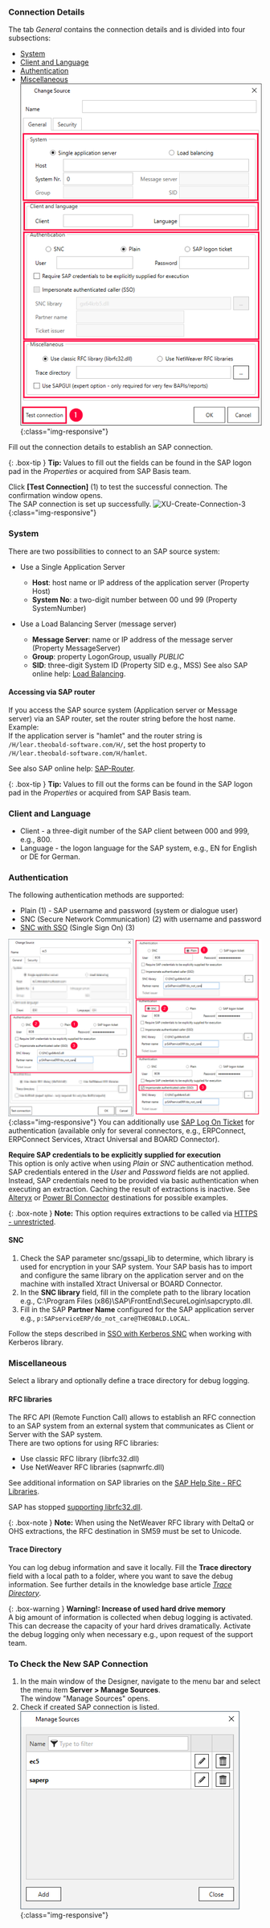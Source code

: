 

### Connection Details

The tab *General* contains the connection details and is divided into four subsections:
- [System](#system)
- [Client and Language](#client-and-language)
- [Authentication](#authentication)
- [Miscellaneous](#miscellaneous)
![XU-Create-Connection-3-A](/img/content/xu/sap_source-details.png){:class="img-responsive"}

Fill out the connection details to establish an SAP connection.

{: .box-tip }
**Tip:** Values to fill out the fields can be found in the SAP logon pad in the *Properties* or acquired from SAP Basis team.

Click **[Test Connection]** (1) to test the successful connection. 
The confirmation window opens. <br>
The SAP connection is set up successfully. 
![XU-Create-Connection-3](/img/content/xu_test_connection.png){:class="img-responsive"}



### System
There are two possibilities to connect to an SAP source system:
- Use a Single Application Server
	- **Host**:  host name or IP address of the application server (Property Host) 
	- **System No**: a two-digit number between 00 und 99 (Property SystemNumber)

- Use a Load Balancing Server (message server)
	- **Message Server**: name or IP address of the message server (Property MessageServer) 
	- **Group**: property LogonGroup, usually *PUBLIC*
	- **SID**: three-digit System ID (Property SID e.g.,  MSS) 
See also SAP online help: [Load Balancing](https://help.sap.com/saphelp_nwpi711/helpdata/en/c4/3a644c505211d189550000e829fbbd/content.htm?no_cache=true).


#### Accessing via SAP router

If you access the SAP source system (Application server or Message server) via an SAP router, set the router string before the host name. <br>
Example:<br>
If the application server is "hamlet" and the router string is ``/H/lear.theobald-software.com/H/``, set the host property to ``/H/lear.theobald-software.com/H/hamlet``.

See also SAP online help: [SAP-Router](https://help.sap.com/saphelp_snc700_ehp01/helpdata/en/48/6e2ef629540e27e10000000a421937/frameset.htm).

{: .box-tip }
**Tip:** Values to fill out the forms can be found in the SAP logon pad in the *Properties* or acquired from SAP Basis team.



### Client and Language
- Client - a three-digit number of the SAP client between 000 and 999, e.g., 800.
- Language - the logon language for the SAP system, e.g., EN for English or DE for German.


### Authentication
The following authentication methods are supported:
-  Plain (1) - SAP username and password (system or dialogue user)
- SNC (Secure Network Communication) (2) with username and password
- [SNC with SSO](../advanced-techniques/sap-single-sign-on) (Single Sign On) (3)
	
![XU-Authentication](/img/content/xu/sap-details-authentication.png){:class="img-responsive"} 
You can additionally use [SAP Log On Ticket](../advanced-techniques/sap-single-sign-on/sso-with-sap-logon-ticket) for authentication (available only for several connectors, e.g., ERPConnect, ERPConnect Services, Xtract Universal and BOARD Connector).


**Require SAP credentials to be explicitly supplied for execution** <br>
This option is only active when using *Plain* or *SNC* authentication method. SAP credentials entered in the *User* and *Password* fields are not applied. Instead, SAP credentials need to be provided via basic authentication when executing an extraction. Caching the result of extractions is inactive. See [Alteryx](../xu-destinations/alteryx/settings-alteryx-plugin/) or [Power BI Connector](../xu-destinations/Power-BI-Connector/pbi-SSO/) destinations for possible examples. 

{: .box-note }
**Note:** This option requires extractions to be called via [HTTPS - unrestricted](../server/server-settings#web-server).

#### SNC 

1. Check the SAP parameter snc/gssapi_lib to determine, which library is used for encryption in your SAP system.
Your SAP basis has to import and configure the same library on the application server and on the machine with installed Xtract Universal or BOARD Connector.
2. In the **SNC library** field, fill in the complete path to the library location e.g., C:\Program Files (x86)\SAP\FrontEnd\SecureLogin\sapcrypto.dll.
3. Fill in the SAP **Partner Name** configured for the SAP application server e.g., ``p:SAPserviceERP/do_not_care@THEOBALD.LOCAL``.

Follow the steps described in [SSO with Kerberos SNC](../advanced-techniques/sap-single-sign-on/sso-with-kerberos-snc) when working with Kerberos library.


### Miscellaneous
Select a library and optionally define a trace directory for debug logging.


#### RFC libraries
The RFC API (Remote Function Call) allows to establish an RFC connection to an SAP system from an external system that communicates as Client or Server with the SAP system.  
There are two options for using RFC libraries:
- Use classic RFC library (librfc32.dll)
- Use NetWeaver RFC libraries (sapnwrfc.dll)


See additional information on SAP libraries on the [SAP Help Site - RFC Libraries](https://help.sap.com/saphelp_nwpi71/helpdata/de/45/18e96cd26321a1e10000000a1553f6/frameset.htm). <br>

SAP has stopped [supporting librfc32.dll](https://blogs.sap.com/2012/08/15/support-for-classic-rfc-library-ends-march-2016/). 

{: .box-note }
**Note:** When using the NetWeaver RFC library with DeltaQ or OHS extractions, the RFC destination in SM59 must be set to Unicode. 


#### Trace Directory

You can log debug information and save it locally. Fill the **Trace directory** field with a local path to a folder, where you want to save the debug information.
See further details in the knowledge base article [*Trace Directory*](https://kb.theobald-software.com/general/how-to-activate-tracing-for-xtract-products).

{: .box-warning }
**Warning!: Increase of used hard drive memory** <br>
A big amount of information is collected when debug logging is activated. This can decrease the capacity of your hard drives dramatically.
Activate the debug logging only when necessary e.g., upon request of the support team.

 

### To Check the New SAP Connection
1. In the main window of the Designer, navigate to the menu bar and select the menu item **Server > Manage Sources**.<br>
The window "Manage Sources" opens. <br>
2. Check if created SAP connection is listed. 
![XU-Create-Connection-4](/img/content/xu_manage_source_2.png){:class="img-responsive"}



